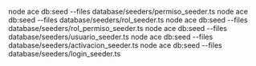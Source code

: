 node ace db:seed --files database/seeders/permiso_seeder.ts
node ace db:seed --files database/seeders/rol_seeder.ts
node ace db:seed --files database/seeders/rol_permiso_seeder.ts
node ace db:seed --files database/seeders/usuario_seeder.ts
node ace db:seed --files database/seeders/activacion_seeder.ts
node ace db:seed --files database/seeders/login_seeder.ts
